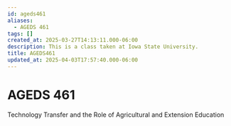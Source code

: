 ```yaml
---
id: ageds461
aliases:
  - AGEDS 461
tags: []
created_at: 2025-03-27T14:13:11.000-06:00
description: This is a class taken at Iowa State University.
title: AGEDS461
updated_at: 2025-04-03T17:57:40.000-06:00
---
```


# AGEDS 461

Technology Transfer and the Role of Agricultural and Extension Education
